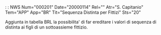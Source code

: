  :  : NWS Num="000201" Date="20000114" Rel="" Atr="S. Capitanio" Tem="APP" App="BR" Tit="Sequenza Distinta per Fittizi" Sts="20"

Aggiunta in tabella BRL la possibilita' di far ereditare i valori di sequenza di distinta ai  figli
di un sottoassieme fittizio.


